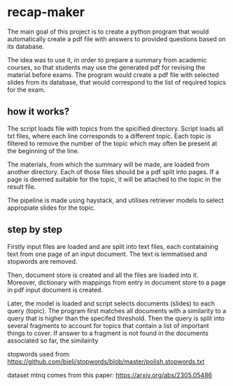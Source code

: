 # recap-maker

The main goal of this project is to create a python program that would automatically create a pdf file with answers to provided questions based on its database. 

The idea was to use it, in order to prepare a summary from academic courses, so that students may use the generated pdf for revising the material before exams. The program would create a pdf file with selected slides from its database, that would correspond to the list of required topics for the exam.

## how it works?

The script loads file with topics from the spicified directory. Script loads all txt files, where each line corresponds to a different topic. Each topic is filtered to remove the number of the topic which may often be present at the beginning of the line.

The materials, from which the summary will be made, are loaded from another directory. Each of those files should be a pdf split into pages. If a page is deemed suitable for the topic, it will be attached to the topic in the result file.

The pipeline is made using haystack, and utilises retriever models to select appropiate slides for the topic. 

## step by step

Firstly input files are loaded and are split into text files, each contataining text from one page of an input document. The text is lemmatised and stopwords are removed.

Then, document store is created and all the files are loaded into it. Moreover, dictionary with mappings from entry in document store to a page in pdf input document is created. 

Later, the model is loaded and script selects documents (slides) to each query (topic). The program first matches all documents with a similarity to a query that is higher than the specifed threshold. Then the query is split into several fragments to account for topics that contain a list of important things to cover. If answer to a fragment is not found in the documents associated so far, the similairity 


stopwords used from: https://github.com/bieli/stopwords/blob/master/polish.stopwords.txt

dataset mtnq comes from this paper: https://arxiv.org/abs/2305.05486
